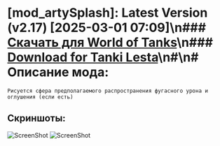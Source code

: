 # [mod_artySplash]: Latest Version (v2.17) [2025-03-01 07:09]\n### [**Скачать для World of Tanks**](https://github.com/spoter/spoter-mods/releases/download/latest/mod_artySplash.zip)\n### [**Download for Tanki Lesta**](https://github.com/spoter/spoter-mods/releases/download/latest/mod_artySplash_RU.zip)\n#\n# Описание мода:
    Рисуется сфера предполагаемого распространения фугасного урона и оглушения (если есть)

## Скриншоты:
![ScreenShot](./screen.jpg)
![ScreenShot](./screen1.jpg)




